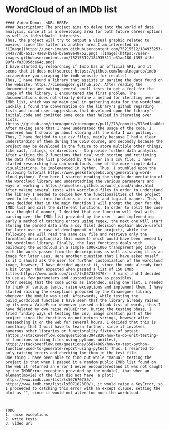 # WordCloud of an IMDb list 
    #### Video Demo:  <URL HERE>
    #### Description: The project aims to delve into the world of data analysis, since it is a developing area for both future career options as well as individuals' interests.
    Thus, the project will try to output a visual graphic related to movies, since the latter is another area I am interested in.
    ![Image](https://user-images.githubusercontent.com/75215512/184935253-644a77db-a513-4ae8-b9ab-b7ae98e497b2.png) ![Image](https://user-images.githubusercontent.com/75215512/184935311-e31ad180-f395-4f3d-99fa-fa3005dca64c.png)
    I have started by researching if Imdb has an official API, and it seems that it does not(source: https://github.com/kunalnagarco/imdb-scraper#are-you-scraping-the-imdb-website-for-results)
    Thus, I have found a library that assists in parsing the data found on the website. https://cinemagoer.github.io/. After reading the documentation and making several small tests to get a feel for the usage of the library, I encountered the first problem. The documentations does not clearly define a method for iterating over an IMDb list, which was my main goal in gathering data for the wordcloud. Luckily I found the conversation on the library's github regarding lists and found user aapjeisbaas that developed upon the library's initial code and comitted some code that helped in iterating over lists.(https://github.com/cinemagoer/cinemagoer/pull/273/commits/578edfaa80eb1a8f9c8e380da53c5384216fb96d)
    After making sure that I have understood the usage of the code, I wondered how I should go about storing all the data I was pulling. Thus, I have decided to use csv files, mainly because I had a clear understanding of them during the CS50 course, and secondly because the project may be developed in the future to store multiple other things, like cast, ratings, or directors - to provide further data analysis.
    After writing the 2 functions that deal with storing and retrieving the data from the list provided by the user in a csv file. I have started researching how can wordclouds, one of the more simple data visualizations, be implemented in Python. Thus, I stumbled upon the following tutorial https://www.geeksforgeeks.org/generating-word-cloud-python/. From here I started reading the simple documentation of the wordcloud library and understadning the various parameters and ways of working : https://amueller.github.io/word_cloud/index.html
    After making several tests with wordcloud files in order to understand the library I needed to decide how the functionalities of the project need to be split into functions in a clear and logical manner. Thus, I have decided that in the main function I will prompt the user for the IMDb list and call the different functions. In order to split the code in a thoughtful manner, I decided that one function will deal with parsing over the IMDb list provided by the user - and implementing early a method of catching errors using regex, the next one will start storing the parsed data into a csv file( decision explain above-useful for later use in case of development of the project), while the following one will read the same csv file and retrieve only the formatted descriptions(at this moment) which would have been needed by the wordcloud library. Finally, the last functions deals with buildwing the wordcloud in a simple 1000x1000 transparent png image with the words passed from the descriptions as well as saving it as an image for later uses. Here another question that I have asked myself is if I should ask the user for further customization of the wordcloud image, however, I have decided against it, since the code already took a bit longer than expected when passed a list of 150 IMDb titles(https://www.imdb.com/list/ls057339370/ - 8 mins) and I decided to use as few parameters and customizations as possibles.
    After seeing that the code works as intended, using one list, I needed to think of various tests, raise exceptions and implement them. I have started raising the exceptions proposed by the Cinamegoer library whenever the module was used. Afterwards, while testing the build_wordcloud function I have seen that the library already raises by its own a ValueError whenever passed a blank list of words, thus I have deleted my own raise ValueError. During the testing phase, I tried finding ways of testing the csv, image creation part of the project since the functions do not return strings, however after reaseaching it on the web for several hours, I decided that this is something that I will have to learn further, since it involves numerous other libraries or functionality fixture of pytest:(https://stackoverflow.com/questions/3942820/how-to-do-unit-testing-of-functions-writing-files-using-pythons-unittest, https://stackoverflow.com/questions/65874869/how-to-test-python-function-used-to-generate-report-using-pytest) Thus, I resorted to only raising errors and checking for them in the test file. 
    One thing I have been able to find out while "manual" testing the project is that when I passed it a random public IMDb list found on the web it returned an error I never encountered(and it was not caught by the IMDBError exception provided by the module), that when an element(movie) of the list did not have  a plot( https://www.imdb.com/list/ls567670735/, https://www.imdb.com/list/ls507182300/), it would raise a KeyError, so I proceeded to catching this error with an except clause, setting the plot as "", since it would not alter too much the wordcloud. 


    
    TODO
    1. raise exceptions
    2. write tests
    3. video url